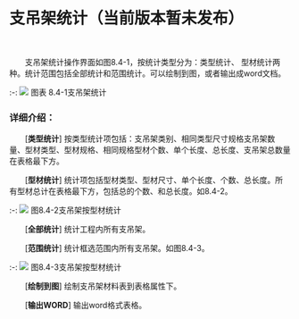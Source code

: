 # 支吊架统计（当前版本暂未发布）
<br/>

&emsp;&emsp;支吊架统计操作界面如图8.4\-1，按统计类型分为：类型统计、 型材统计两种。统计范围包括全部统计和范围统计。可以绘制到图，或者输出成word文档。


:-: ![](images/505.png)
图表 8.4\-1支吊架统计

### 详细介绍：

&emsp;&emsp;\[**类型统计**\] 按类型统计项包括：支吊架类别、相同类型尺寸规格支吊架数量、型材类型、型材规格、相同规格型材个数、单个长度、总长度、支吊架总数量在表格最下方。     

&emsp;&emsp;\[**型材统计**\] 统计项包括型材类型、型材尺寸、单个长度、个数、总长度。所有型材总计在表格最下方，包括总的个数、和总长度。如8.4\-2。


:-: ![](images/506.png)
图8.4\-2支吊架按型材统计

&emsp;&emsp;\[**全部统计**\] 统计工程内所有支吊架。

&emsp;&emsp;\[**范围统计**\] 统计框选范围内所有支吊架。如图8.4\-3。

:-: ![](images/507.png)
图8.4\-3支吊架按型材统计

&emsp;&emsp;[**绘制到图**\] 绘制支吊架材料表到表格属性下。

&emsp;&emsp;[**输出WORD**\] 输出word格式表格。
